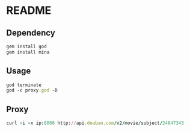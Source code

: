 # README

## Dependency

```ruby
gem install god
gem install mina
```

## Usage

```ruby
god terminate
god -c proxy.god -D
```

## Proxy

```ruby
curl -i -x ip:8008 http://api.douban.com/v2/movie/subject/24847343
```

